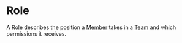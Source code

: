 # Role

A [Role](#role) describes the position a [Member](MEMBER.md) takes in a
[Team](TEAM.md) and which permissions it receives.
